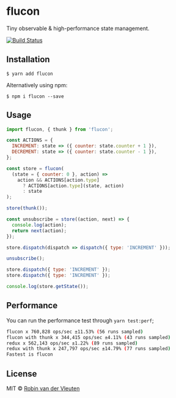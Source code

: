 # flucon

Tiny observable & high-performance state management.

[![Build Status](https://travis-ci.org/robinvdvleuten/flucon.svg?branch=master)](https://travis-ci.org/robinvdvleuten/flucon)

## Installation

```
$ yarn add flucon
```

Alternatively using npm:

```
$ npm i flucon --save
```

## Usage

```js
import flucon, { thunk } from 'flucon';

const ACTIONS = {
  INCREMENT: state => ({ counter: state.counter + 1 }),
  DECREMENT: state => ({ counter: state.counter - 1 }),
};

const store = flucon(
  (state = { counter: 0 }, action) =>
    action && ACTIONS[action.type]
      ? ACTIONS[action.type](state, action)
      : state
);

store(thunk());

const unsubscribe = store((action, next) => {
  console.log(action);
  return next(action);
});

store.dispatch(dispatch => dispatch({ type: 'INCREMENT' }));

unsubscribe();

store.dispatch({ type: 'INCREMENT' });
store.dispatch({ type: 'INCREMENT' });

console.log(store.getState());
```

## Performance

You can run the performance test through `yarn test:perf`;

```bash
flucon x 760,828 ops/sec ±11.53% (56 runs sampled)
flucon with thunk x 344,415 ops/sec ±4.11% (43 runs sampled)
redux x 562,143 ops/sec ±1.22% (89 runs sampled)
redux with thunk x 247,797 ops/sec ±14.79% (77 runs sampled)
Fastest is flucon
```

## License

MIT © [Robin van der Vleuten](https://www.robinvdvleuten.nl)
